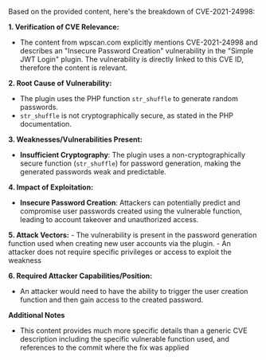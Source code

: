 Based on the provided content, here's the breakdown of CVE-2021-24998:

**1. Verification of CVE Relevance:**
   - The content from wpscan.com explicitly mentions CVE-2021-24998 and describes an "Insecure Password Creation" vulnerability in the "Simple JWT Login" plugin. The vulnerability is directly linked to this CVE ID, therefore the content is relevant.

**2. Root Cause of Vulnerability:**
   - The plugin uses the PHP function `str_shuffle` to generate random passwords.
   - `str_shuffle` is not cryptographically secure, as stated in the PHP documentation.

**3. Weaknesses/Vulnerabilities Present:**
   -  **Insufficient Cryptography**: The plugin uses a non-cryptographically secure function (`str_shuffle`) for password generation, making the generated passwords weak and predictable.
  
**4. Impact of Exploitation:**
   -  **Insecure Password Creation**: Attackers can potentially predict and compromise user passwords created using the vulnerable function, leading to account takeover and unauthorized access.

**5. Attack Vectors:**
    - The vulnerability is present in the password generation function used when creating new user accounts via the plugin. 
    -  An attacker does not require specific privileges or access to exploit the weakness
  
**6. Required Attacker Capabilities/Position:**
   - An attacker would need to have the ability to trigger the user creation function and then gain access to the created password.

**Additional Notes**
   - This content provides much more specific details than a generic CVE description including the specific vulnerable function used, and references to the commit where the fix was applied